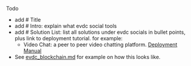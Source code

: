 Todo

- add # Title
- add # Intro: explain what evdc social tools
- add # Solution List: list all solutions under evdc socials in bullet points, plus link to deployment tutorial.
for example:
    -   Video Chat: a peer to peer video chatting platform. [ Deployment Manual ](link)
- See [evdc_blockchain.md](evdc_blockchain) for example on how this looks like.
